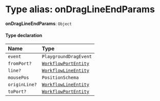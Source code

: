 # Type alias: onDragLineEndParams

**onDragLineEndParams**: `Object`

#### Type declaration

| Name | Type |
| :------ | :------ |
| `event` | `PlaygroundDragEvent` |
| `fromPort?` | [`WorkflowPortEntity`](/auto-docs/free-layout-core/classes/WorkflowPortEntity.md) |
| `line?` | [`WorkflowLineEntity`](/auto-docs/free-layout-core/classes/WorkflowLineEntity.md) |
| `mousePos` | `PositionSchema` |
| `originLine?` | [`WorkflowLineEntity`](/auto-docs/free-layout-core/classes/WorkflowLineEntity.md) |
| `toPort?` | [`WorkflowPortEntity`](/auto-docs/free-layout-core/classes/WorkflowPortEntity.md) |
